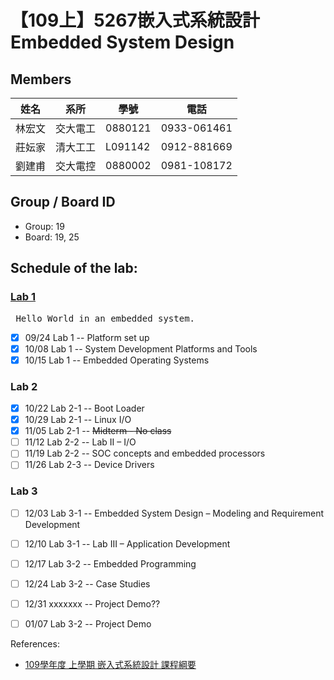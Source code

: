 # 【109上】5267嵌入式系統設計 Embedded System Design

## Members
| 姓名   | 系所     | 學號    | 電話        |
|--------|----------|---------|-------------|
| 林宏文 | 交大電工 | 0880121 | 0933-061461 |
| 莊妘家 | 清大工工 | L091142 | 0912-881669 |
| 劉建甫 | 交大電控 | 0880002 | 0981-108172 |

## Group / Board ID
* Group: 19
* Board: 19, 25

## Schedule of the lab:
### [Lab 1](https://github.com/TommyLin/EmbeddedSystem2020/blob/main/lab1/doc/109_lab_1.pdf)
<pre> Hello World in an embedded system. </pre>
- [X] 09/24 Lab 1 -- Platform set up
- [X] 10/08 Lab 1 -- System Development Platforms and Tools
- [X] 10/15 Lab 1 -- Embedded Operating Systems

### Lab 2
- [X] 10/22 Lab 2-1 -- Boot Loader
- [X] 10/29 Lab 2-1 -- Linux I/O
- [X] 11/05 Lab 2-1 -- ~~Midterm - No class~~
- [ ] 11/12 Lab 2-2 -- Lab II – I/O
- [ ] 11/19 Lab 2-2 -- SOC concepts and embedded processors
- [ ] 11/26 Lab 2-3 -- Device Drivers

### Lab 3
- [ ] 12/03 Lab 3-1 -- Embedded System Design – Modeling and Requirement Development
- [ ] 12/10 Lab 3-1 -- Lab III – Application Development
- [ ] 12/17 Lab 3-2 -- Embedded Programming
- [ ] 12/24 Lab 3-2 -- Case Studies
- [ ] 12/31 xxxxxxx -- Project Demo??
- [ ] 01/07 Lab 3-2 -- Project Demo


References:
* [109學年度 上學期 嵌入式系統設計 課程綱要](https://timetable.nctu.edu.tw/?r=main/crsoutline&Acy=109&Sem=1&CrsNo=5267&lang=zh-tw)
